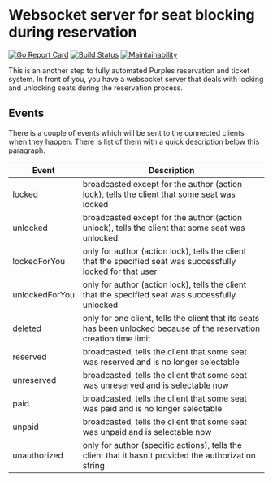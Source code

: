 # Websocket server for seat blocking during reservation

[![Go Report Card](https://goreportcard.com/badge/github.com/plespurples/miniature-robot)](https://goreportcard.com/report/github.com/plespurples/miniature-robot)
[![Build Status](https://travis-ci.com/plespurples/miniature-robot.svg?branch=master)](https://travis-ci.com/plespurples/miniature-robot)
[![Maintainability](https://api.codeclimate.com/v1/badges/a4bf32d7c71f084493d6/maintainability)](https://codeclimate.com/github/plespurples/miniature-robot/maintainability)

This is an another step to fully automated Purples reservation and ticket system. In front of you, you have a websocket server that deals with locking and unlocking seats during the reservation process.

## Events

There is a couple of events which will be sent to the connected clients when they happen. There is list of them with a quick description below this paragraph.

| Event          | Description                                                                                                           |
|----------------|-----------------------------------------------------------------------------------------------------------------------|
| locked         | broadcasted except for the author (action lock), tells the client that some seat was locked                           |
| unlocked       | broadcasted except for the author (action unlock), tells the client that some seat was unlocked                       |
| lockedForYou   | only for author (action lock), tells the client that the specified seat was successfully locked for that user         |
| unlockedForYou | only for author (action lock), tells the client that the specified seat was successfully unlocked                     |
| deleted        | only for one client, tells the client that its seats has been unlocked because of the reservation creation time limit |
| reserved       | broadcasted, tells the client that some seat was reserved and is no longer selectable                                 |
| unreserved     | broadcasted, tells the client that some seat was unreserved and is selectable now                                     |
| paid           | broadcasted, tells the client that some seat was paid and is no longer selectable                                     |
| unpaid         | broadcasted, tells the client that some seat was unpaid and is selectable now                                         |
| unauthorized   | only for author (specific actions), tells the client that it hasn't provided the authorization string                 |
